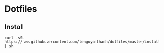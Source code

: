 # Dotfiles

## Install
```
curl -sSL https://raw.githubusercontent.com/lenguyenthanh/dotfiles/master/install.sh | sh
```
